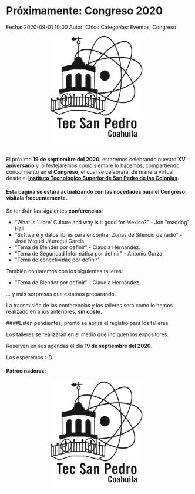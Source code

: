 Próximamente: Congreso 2020
==================================

Fecha: 2020-09-01 10:00
Autor:  Chico
Categorías: Eventos, Congreso

<center>
<a href="2020-09-01-avances-congreso-2020/logo_tec_SP_fondo-blanco.png"><img class="img-responsive" style="width:50%;height:auto;margin-right:12px;" src="2020-09-01-avances-congreso-2020/logo_tec_SP_fondo-blanco.png" alt="Sede Congreso 2020" width="225" height="150"></a>
</center>

<br />

<!-- break -->

El próximo **19 de septiembre del 2020**, estaremos celebrando nuestro **XV aniversario** y lo festejaremos como siempre lo hacemos, compartiendo conocimiento en el **Congreso**, el cual se celebrará, de manera virtual, desde el **[Instituto Tecnológico Superior de San Pedro de las Colonias](https://www.tecsanpedro.edu.mx/web/)**.

#### Ésta pagina se estará actualizando con las novedades para el Congreso: visítala frecuentemente.

Se tendrán las siguientes **conferencias**:

* "What is 'Libre' Culture and why is it good for Mexico?"  - Jon "maddog" Hall.
* "Software y datos libres para encontrar Zonas de Silencio de radio" - José Miguel Jáuregui García.
* "Tema de Blender por definir" - Claudia Hernández.
* "Tema de Seguridad Informática por definir" - Antonio Gurza.
* "Tema de conectividad por definir".

También contaremos con los siguientes talleres:

* "Tema de Blender por definir" - Claudia Hernández.

... y más sorpresas que estamos preparando.

La transmisión de las conferencias y los talleres será como lo hemos realizado en años anteriores, **sin costo**.

####Estén pendientes; pronto se abrirá el registro para los talleres.

Los talleres se realizarán en el medio que indiquen los expositores.

Reserven en sus agendas el día **19 de septiembre del 2020**.

Los esperamos :-D

#### Patrocinadores:

<center>
<a href="2020-09-01-avances-congreso-2020/logo_tec_SP_fondo-blanco.png"><img class="img-responsive" style="width:50%;height:auto;margin-right:12px;" src="2020-09-01-avances-congreso-2020/logo_tec_SP_fondo-blanco.png" alt="Sede Congreso 2020" width="325" height="250"></a>
</center>
<br />